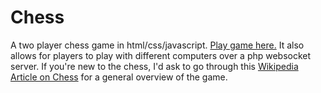 # Chess
 A two player chess game in html/css/javascript.
 [Play game here.](html/index.html)
It also allows for players to play with different computers over a php websocket server.
If you're new to the chess, I'd ask to go through this [Wikipedia Article on Chess](https://en.m.wikipedia.org/wiki/Chess) for a general overview of the game.
